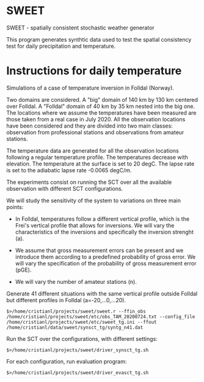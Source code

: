 # SWEET
SWEET - spatially consistent stochastic weather generator

This program generates synthtic data used to test the spatial consistency test for daily precipitation and temperature.

Instructions for daily temperature
==================================

Simulations of a case of temperature inversion in Folldal (Norway).

Two domains are considered. 
A "big" domain of 140 km by 130 km centered over Folldal.
A "Folldal" domain of 40 km by 35 km nested into the big one.
The locations where we assume the temperatures have been measured are those taken from a real case in July 2020. 
All the observation locations have been considered and they are divided into two main classes: observation from professional stations and observations from amateur stations.

The temperature data are generated for all the observation locations following a regular temperature profile.
The temperatures decrease with elevation.
The temperature at the surface is set to 20 degC. 
The lapse rate is set to the adiabatic lapse rate -0.0065 degC/m.

The experiments consist on running the SCT over all the available observation with different SCT configurations.

We will study the sensitivity of the system to variations on three main points:

   * In Folldal, temperatures follow a different vertical profile, which is the Frei's vertical profile that allows for inversions. We will vary the characteristics of the inversions and specifically the inversion strenght (a).

   * We assume that gross measurement errors can be present and we introduce them according to a predefined probability of gross error. We will vary the specification of the probability of gross measurement error (pGE).

   * We will vary the number of amateur stations (n).



Generate 41 different situations with the same vertical profile outside Folldal but different profiles in Folldal (a=-20,...0,...20).

```
$>/home/cristianl/projects/sweet/sweet.r --ffin_obs /home/cristianl/projects/sweet/etc/obs_TAM_20200724.txt --config_file /home/cristianl/projects/sweet/etc/sweet_tg.ini --ffout /home/cristianl/data/sweet/synsct_tg/syntg_n41.dat
```

Run the SCT over the configurations, with different settings:

```
$>/home/cristianl/projects/sweet/driver_synsct_tg.sh
```

For each configuration, run evaluation program:

```
$>/home/cristianl/projects/sweet/driver_evasct_tg.sh
```

